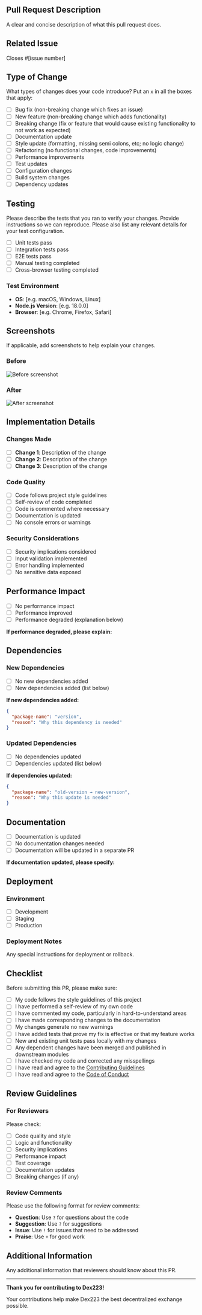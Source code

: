 ## Pull Request Description

A clear and concise description of what this pull request does.

## Related Issue

Closes #[issue number]

## Type of Change

What types of changes does your code introduce? Put an `x` in all the boxes that apply:

- [ ] Bug fix (non-breaking change which fixes an issue)
- [ ] New feature (non-breaking change which adds functionality)
- [ ] Breaking change (fix or feature that would cause existing functionality to not work as expected)
- [ ] Documentation update
- [ ] Style update (formatting, missing semi colons, etc; no logic change)
- [ ] Refactoring (no functional changes, code improvements)
- [ ] Performance improvements
- [ ] Test updates
- [ ] Configuration changes
- [ ] Build system changes
- [ ] Dependency updates

## Testing

Please describe the tests that you ran to verify your changes. Provide instructions so we can reproduce. Please also list any relevant details for your test configuration.

- [ ] Unit tests pass
- [ ] Integration tests pass
- [ ] E2E tests pass
- [ ] Manual testing completed
- [ ] Cross-browser testing completed

### Test Environment

- **OS**: [e.g. macOS, Windows, Linux]
- **Node.js Version**: [e.g. 18.0.0]
- **Browser**: [e.g. Chrome, Firefox, Safari]

## Screenshots

If applicable, add screenshots to help explain your changes.

### Before
![Before screenshot](url)

### After
![After screenshot](url)

## Implementation Details

### Changes Made

- [ ] **Change 1**: Description of the change
- [ ] **Change 2**: Description of the change
- [ ] **Change 3**: Description of the change

### Code Quality

- [ ] Code follows project style guidelines
- [ ] Self-review of code completed
- [ ] Code is commented where necessary
- [ ] Documentation is updated
- [ ] No console errors or warnings

### Security Considerations

- [ ] Security implications considered
- [ ] Input validation implemented
- [ ] Error handling implemented
- [ ] No sensitive data exposed

## Performance Impact

- [ ] No performance impact
- [ ] Performance improved
- [ ] Performance degraded (explanation below)

**If performance degraded, please explain:**

## Dependencies

### New Dependencies

- [ ] No new dependencies added
- [ ] New dependencies added (list below)

**If new dependencies added:**

```json
{
  "package-name": "version",
  "reason": "Why this dependency is needed"
}
```

### Updated Dependencies

- [ ] No dependencies updated
- [ ] Dependencies updated (list below)

**If dependencies updated:**

```json
{
  "package-name": "old-version → new-version",
  "reason": "Why this update is needed"
}
```

## Documentation

- [ ] Documentation is updated
- [ ] No documentation changes needed
- [ ] Documentation will be updated in a separate PR

**If documentation updated, please specify:**

## Deployment

### Environment

- [ ] Development
- [ ] Staging
- [ ] Production

### Deployment Notes

Any special instructions for deployment or rollback.

## Checklist

Before submitting this PR, please make sure:

- [ ] My code follows the style guidelines of this project
- [ ] I have performed a self-review of my own code
- [ ] I have commented my code, particularly in hard-to-understand areas
- [ ] I have made corresponding changes to the documentation
- [ ] My changes generate no new warnings
- [ ] I have added tests that prove my fix is effective or that my feature works
- [ ] New and existing unit tests pass locally with my changes
- [ ] Any dependent changes have been merged and published in downstream modules
- [ ] I have checked my code and corrected any misspellings
- [ ] I have read and agree to the [Contributing Guidelines](../CONTRIBUTING.md)
- [ ] I have read and agree to the [Code of Conduct](../CODE_OF_CONDUCT.md)

## Review Guidelines

### For Reviewers

Please check:

- [ ] Code quality and style
- [ ] Logic and functionality
- [ ] Security implications
- [ ] Performance impact
- [ ] Test coverage
- [ ] Documentation updates
- [ ] Breaking changes (if any)

### Review Comments

Please use the following format for review comments:

- **Question**: Use `?` for questions about the code
- **Suggestion**: Use `?` for suggestions
- **Issue**: Use `!` for issues that need to be addressed
- **Praise**: Use `+` for good work

## Additional Information

Any additional information that reviewers should know about this PR.

---

**Thank you for contributing to Dex223!**

Your contributions help make Dex223 the best decentralized exchange possible. 